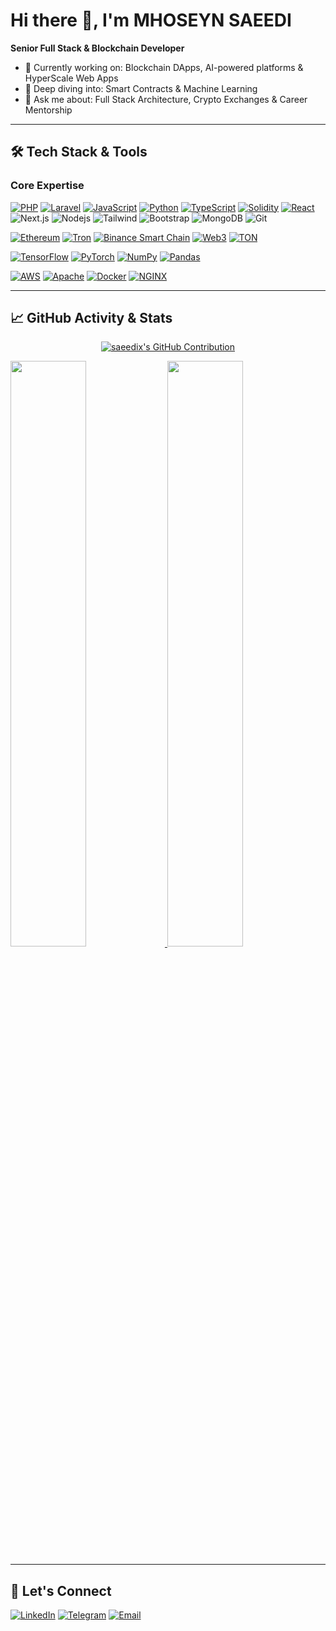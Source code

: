 # Hi there 👋, I'm MHOSEYN SAEEDI 
**Senior Full Stack & Blockchain Developer**  

- 🔭 Currently working on: Blockchain DApps, AI-powered platforms & HyperScale Web Apps  
- 🌱 Deep diving into: Smart Contracts & Machine Learning  
- 💬 Ask me about: Full Stack Architecture, Crypto Exchanges & Career Mentorship  

---

## 🛠️ Tech Stack & Tools

### **Core Expertise**  
[![PHP](https://img.shields.io/badge/-PHP-777BB4?logo=php&logoColor=white)](https://php.net)
[![Laravel](https://img.shields.io/badge/-Laravel-FF2D20?logo=laravel&logoColor=white)](https://laravel.com)
[![JavaScript](https://img.shields.io/badge/-JavaScript-F7DF1E?logo=javascript&logoColor=white)](https://developer.mozilla.org/en-US/docs/Web/JavaScript)
[![Python](https://img.shields.io/badge/-Python-3776AB?logo=python&logoColor=white)](https://python.org)
[![TypeScript](https://img.shields.io/badge/-TypeScript-3178C6?logo=typescript&logoColor=white)](https://typescriptlang.org)
[![Solidity](https://img.shields.io/badge/-Solidity-363636?logo=solidity)](https://soliditylang.org)
[![React](https://img.shields.io/badge/-React-61DAFB?logo=react&logoColor=white&labelColor=000000)](https://react.dev)
![Next.js](https://img.shields.io/badge/next.js-000000?logo=nextdotjs&logoColor=white)
![Nodejs](https://img.shields.io/badge/Nodejs-3C873A?labelColor=black&logo=node.js&logoColor)
![Tailwind](https://img.shields.io/badge/Tailwind_CSS-092749?logo=tailwindcss&logoColor=06B6D4&labelColor=000000)
![Bootstrap](https://img.shields.io/badge/Bootstrap-563D7C?logo=bootstrap&logoColor=white)
![MongoDB](https://img.shields.io/badge/MongoDB-4EA94B?logo=mongodb&logoColor=white)
![Git](https://img.shields.io/badge/Git-F05032?logo=git&logoColor=white)

[![Ethereum](https://img.shields.io/badge/-Ethereum-3C3C3D?logo=ethereum)](https://ethereum.org)
[![Tron](https://img.shields.io/badge/-TRON-FF060A?logo=tron)](https://tron.network)
[![Binance Smart Chain](https://img.shields.io/badge/-BSC-F0B90B?logo=binance&logoColor=white)](https://www.bnbchain.org)
[![Web3](https://img.shields.io/badge/-Web3.js-F16822?logo=web3.js&logoColor=white)](https://web3js.readthedocs.io)
[![TON](https://img.shields.io/badge/-TON_Blockchain-0088CC?logo=telegram&logoColor=white)](https://ton.org)

[![TensorFlow](https://img.shields.io/badge/-TensorFlow-FF6F00?logo=tensorflow&logoColor=white)](https://tensorflow.org)
[![PyTorch](https://img.shields.io/badge/-PyTorch-EE4C2C?logo=pytorch&logoColor=white)](https://pytorch.org)
[![NumPy](https://img.shields.io/badge/-NumPy-013243?logo=numpy)](https://numpy.org)
[![Pandas](https://img.shields.io/badge/-Pandas-150458?logo=pandas)](https://pandas.pydata.org)

[![AWS](https://img.shields.io/badge/-AWS-232F3E?logo=amazon-aws)](https://aws.amazon.com)
[![Apache](https://img.shields.io/badge/-Apache-D22128?logo=apache)](https://httpd.apache.org)
[![Docker](https://img.shields.io/badge/-Docker-2496ED?logo=docker&logoColor=white)](https://docker.com)
[![NGINX](https://img.shields.io/badge/-NGINX-009639?logo=nginx)](https://nginx.org)

---

## 📈 GitHub Activity & Stats  
<p align="center">
  <a href="https://github.com/ahmed-tasin">
    <img src="https://github-profile-summary-cards.vercel.app/api/cards/profile-details?username=saeedix&theme=radical&hide_title=true" alt="saeedix's GitHub Contribution"/>
  </a>
</p>

<a href="https://github.com/h0z3yn">
  <img width="49%" src="https://github-readme-stats.vercel.app/api?username=saeedix&show_icons=true&theme=vision-friendly-dark&include_all_commits=true&hide_title=true" />
  <img width="49%" src="https://github-readme-stats.vercel.app/api/top-langs/?username=saeedix&layout=compact&theme=vision-friendly-dark&langs_count=8&hide_title=true" />
</a>

---

## 🤝 Let's Connect  
[![LinkedIn](https://img.shields.io/badge/-LinkedIn-0A66C2?logo=linkedin)](https://linkedin.com/in/h0z3yn)
[![Telegram](https://img.shields.io/badge/-Telegram-26A5E4?logo=telegram)](https://t.me/h0z3yn)
[![Email](https://img.shields.io/badge/-Email-EA4335?logo=gmail)](mailto:mhoseyn.saeedienq@gmail.com)
